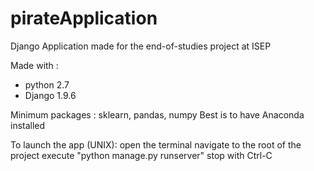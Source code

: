 # pirateApplication

Django Application made for the end-of-studies project at ISEP

Made with :
- python 2.7
- Django 1.9.6

Minimum packages : sklearn, pandas, numpy
Best is to have Anaconda installed

To launch the app (UNIX):
open the terminal
navigate to the root of the project
execute "python manage.py runserver"
stop with Ctrl-C
